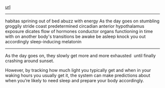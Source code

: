 [url](https://www.ted.com/talks/ted_ed_can_you_change_your_sleep_schedule/transcript)

-----------
habitas
sprining out of bed abuzz with energy
As the day goes on
stumbling
groggily
stride
coast
predetermined
circadian
anterior hypothalamus
exposure
dicates
flow of hormones
conductor
organs functioning in time with on another
body's transitions
be awake
be asleep
knock you out
accordingly
sleep-inducing melatonin

----------------------
As the day goes on, they slowly get more and more exhausted  until finally crashing around sunset.

However, by tracking how much light you typically get and when in your waking hours you usually get it, the system can make predictions about when you’re likely to need sleep and prepare your body accordingly.
